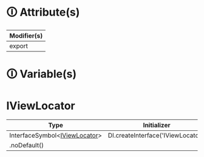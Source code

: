# &#128712; Attribute(s)

| Modifier(s)                            |
|----------------------------------------|
| export |

# &#128712; Variable(s)

# IViewLocator

| Type                        | Initializer                       |
|-----------------------------|-----------------------------------|
| InterfaceSymbol&lt;[IViewLocator](https://hamedfathi.gitbook.io/aurelia-2-doc-api/runtime/templating/variable/view/iviewlocator)&gt; | DI.createInterface<IViewLocator>('IViewLocator')
.noDefault() |